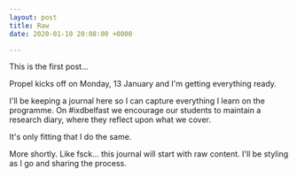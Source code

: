 ```yaml
---
layout: post
title: Raw
date: 2020-01-10 20:08:00 +0000

---
```

This is the first post…

Propel kicks off on Monday, 13 January and I'm getting everything ready.

I'll be keeping a journal here so I can capture everything I learn on the programme. On #ixdbelfast we encourage our students to maintain a research diary, where they reflect upon what we cover.

It's only fitting that I do the same.

More shortly. Like fsck… this journal will start with raw content. I'll be styling as I go and sharing the process.